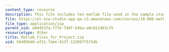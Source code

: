 ```yaml
---
content_type: resource
description: This file includes ten matlab file used in the sample student project.
file: https://ol-ocw-studio-app-qa.s3.amazonaws.com/courses/18-086-mathematical-methods-for-engineers-ii-spring-2006/56405b40af217abe9137132097f5734b_Matlab_Files_for_Project.zip
file_type: application/zip
parent_uid: e8d4537a-777e-740f-b4ba-a0c811d83c75
resourcetype: Other
title: Matlab_Files_for_Project.zip
uid: 56405b40-af21-7abe-9137-132097f5734b
---
```

